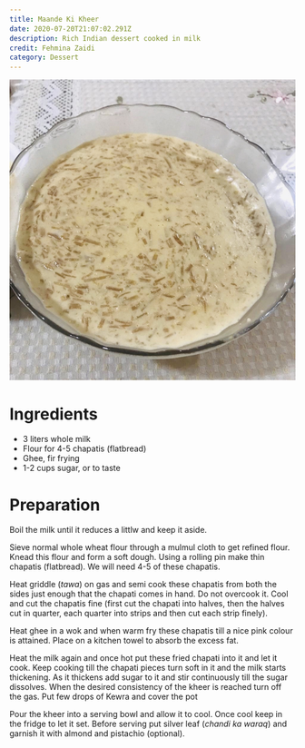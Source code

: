 ```yaml
---
title: Maande Ki Kheer
date: 2020-07-20T21:07:02.291Z
description: Rich Indian dessert cooked in milk
credit: Fehmina Zaidi
category: Dessert
---
```

![](78a1427f-daf1-45de-8a0a-ae1b0885bfa5.jpeg)


# Ingredients
* 3 liters whole milk
* Flour for 4-5 chapatis (flatbread)
* Ghee, fir frying
* 1-2 cups sugar, or to taste

# Preparation
Boil the milk until it reduces a littlw and keep it aside.

Sieve normal whole wheat flour through a mulmul cloth to get refined flour. Knead this flour and form a soft dough. Using a rolling pin make thin chapatis (flatbread). We will need 4-5 of these chapatis. 

Heat griddle (_tawa_) on gas and semi cook these chapatis from both the sides just enough that the chapati comes in hand. Do not overcook it. Cool and cut the chapatis fine (first cut the chapati into halves, then the halves cut in quarter, each quarter into strips and then cut each strip finely).

Heat ghee in a wok and when warm fry these chapatis till a nice pink colour is attained. Place on a kitchen towel to absorb the excess fat.

Heat the milk again and once hot put these fried chapati into it and let it cook. Keep cooking till the chapati pieces turn soft in it and the milk starts thickening. As it thickens add sugar to it and stir continuously till the sugar dissolves. When the desired consistency of the kheer is reached turn off the gas. Put few drops of Kewra and cover the pot 

Pour the kheer into a serving bowl and allow it to cool. Once cool keep in the fridge to let it set. Before serving put silver leaf (_chandi ka waraq_) and garnish it with almond and pistachio (optional).
